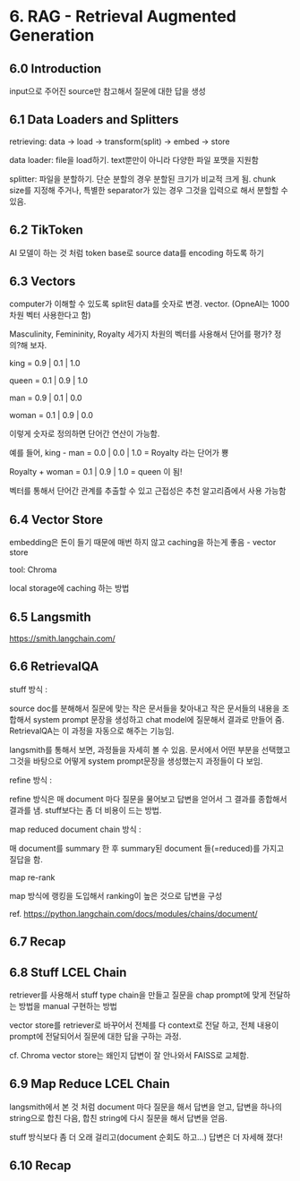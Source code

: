 # 6. RAG - Retrieval Augmented Generation
## 6.0 Introduction
input으로 주어진 source만 참고해서 질문에 대한 답을 생성
## 6.1 Data Loaders and Splitters
retrieving: data -> load -> transform(split) -> embed -> store

data loader: file을 load하기. text뿐만이 아니라 다양한 파일 포맷을 지원함

splitter: 파일을 분할하기. 단순 분할의 경우 분할된 크기가 비교적 크게 됨. chunk size를 지정해 주거나, 특별한 separator가 있는 경우 그것을 입력으로 해서 분할할 수 있음.
## 6.2 TikToken
AI 모델이 하는 것 처럼 token base로 source data를 encoding 하도록 하기
## 6.3 Vectors
computer가 이해할 수 있도록 split된 data를 숫자로 변경. vector. (OpneAI는 1000차원 벡터 사용한다고 함)

Masculinity, Femininity, Royalty 세가지 차원의 벡터를 사용해서 단어를 평가? 정의?해 보자.

king = 0.9 | 0.1 | 1.0

queen = 0.1 | 0.9 | 1.0

man = 0.9 | 0.1 | 0.0

woman = 0.1 | 0.9 | 0.0

이렇게 숫자로 정의하면 단어간 연산이 가능함.

예를 들어, king - man = 0.0 | 0.0 | 1.0 = Royalty 라는 단어가 뿅

Royalty + woman = 0.1 | 0.9 | 1.0 = queen 이 됨!

벡터를 통해서 단어간 관계를 추출할 수 있고 근접성은 추천 알고리즘에서 사용 가능함

## 6.4 Vector Store
embedding은 돈이 들기 때문에 매번 하지 않고 caching을 하는게 좋음 - vector store

tool: Chroma

local storage에 caching 하는 방법
## 6.5 Langsmith
https://smith.langchain.com/
## 6.6 RetrievalQA
stuff 방식 :

source doc를 분해해서 질문에 맞는 작은 문서들을 찾아내고 작은 문서들의 내용을 조합해서 system prompt 문장을 생성하고 chat model에 질문해서 결과로 만들어 줌.
RetrievalQA는 이 과정을 자동으로 해주는 기능임.

langsmith를 통해서 보면, 과정들을 자세히 볼 수 있음. 문서에서 어떤 부분을 선택했고 그것을 바탕으로 어떻게 system prompt문장을 생성했는지 과정들이 다 보임.

refine 방식 :

refine 방식은 매 document 마다 질문을 물어보고 답변을 얻어서 그 결과를 종합해서 결과를 냄. stuff보다는 좀 더 비용이 드는 방법.

map reduced document chain 방식 :

매 document를 summary 한 후 summary된 document 들(=reduced)를 가지고 질답을 함.

map re-rank

map 방식에 랭킹을 도입해서 ranking이 높은 것으로 답변을 구성

ref. https://python.langchain.com/docs/modules/chains/document/
## 6.7 Recap
## 6.8 Stuff LCEL Chain
retriever를 사용해서 stuff type chain을 만들고 질문을 chap prompt에 맞게 전달하는 방법을 manual 구현하는 방법

vector store를 retriever로 바꾸어서 전체를 다 context로 전달 하고, 전체 내용이 prompt에 전달되어서 질문에 대한 답을 구하는 과정.

cf. Chroma vector store는 왜인지 답변이 잘 안나와서 FAISS로 교체함.
## 6.9 Map Reduce LCEL Chain
langsmith에서 본 것 처럼 document 마다 질문을 해서 답변을 얻고, 답변을 하나의 string으로 합친 다음, 합친 string에 다시 질문을 해서 답변을 얻음.

stuff 방식보다 좀 더 오래 걸리고(document 순회도 하고...) 답변은 더 자세해 졌다!
## 6.10 Recap